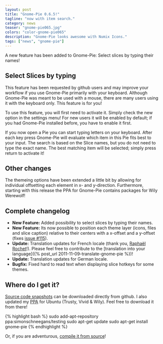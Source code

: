```yaml
---
layout: post
title: "Gnome-Pie 0.6.5!"
tagline: "now with item search."
category: news
teaser: "gnome-pie065.jpg"
colors: "color-gnome-pie065"
description: "Gnome-Pie looks awesome with Numix Icons."
tags: ["news", "gnome-pie"]
---
```


A new feature has been added to Gnome-Pie: Select slices by typing their names!

<!--more-->

## Select Slices by typing

This feature has been requested by github users and may improve your workflow if you use Gnome-Pie primarily with your keyboard. Although Gnome-Pie was meant to be used with a mouse, there are many users using it with the keyboard only. This feature is for you!

To use this feature, you will first need to activate it. Simply check the new option in the settings menu! For new users it will be enabled by default; if you had Gnome-Pie installed before, you have to enable it first.

If you now open a Pie you can start typing letters on your keyboard. After each key press Gnome-Pie will evaluate which item in this Pie fits best to your input. The search is based on the Slice names, but you do not need to type the exact name. The best matching item will be selected; simply press return to activate it!

## Other changes

The themeing options have been extended a little bit by allowing for individual offsetting each element in x- and y-direction. Furthermore, starting with this release the PPA for Gnome-Pie contains packages for Wily Werewolf!


## Complete changelog

* **New Feature:** Added possibility to select slices by typing their names.
* **New Feature:** Its now possible to position each theme layer (icons, files and slice caption) relative to their centers with a x-offset and a y-offset (fixes [issue #115](https://github.com/Simmesimme/Gnome-Pie/issues/115)).
* **Update:** Translation updates for French locale (thank you, [Raphaël Rochet](https://github.com/RaphaelRochet)!). Please feel free to contribute to the [translation into your language]({% post_url 2011-11-09-translate-gnome-pie %})!
* **Update:** Translation updates for German locale.
* **Bugfix:** Fixed hard to read text when displaying slice hotkeys for some themes.


## Where do I get it?

[Source code snapshots](https://github.com/Simmesimme/Gnome-Pie/tags) can be downloaded directly from github. I also updated my [PPA](https://launchpad.net/~simonschneegans/+archive/ubuntu/testing) for Ubuntu (Trusty, Vivid & Wily). Feel free to download it from there!

{% highlight bash %}
sudo add-apt-repository ppa:simonschneegans/testing
sudo apt-get update
sudo apt-get install gnome-pie
{% endhighlight %}

Or, if you are adventurous, [compile it from source](/gnome-pie.html#toc5)!
